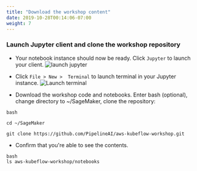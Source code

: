 ```yaml
---
title: "Download the workshop content"
date: 2019-10-28T00:14:06-07:00
weight: 7 
---
```

### Launch Jupyter client and clone the workshop repository
* Your notebook instance should now be ready. Click `Jupyter` to launch your client.
![launch jupyter](/images/setup/launch_jupyter.png)

* Click `File > New >  Terminal` to launch terminal in your Jupyter instance.
![Launch terminal](/images/setup/launch_terminal.png)

* Download the workshop code and notebooks. Enter bash (optional), change directory to ~/SageMaker, clone the repository:

```
bash

cd ~/SageMaker

git clone https://github.com/PipelineAI/aws-kubeflow-workshop.git
```

* Confirm that you're able to see the contents.
```
bash
ls aws-kubeflow-workshop/notebooks

```
